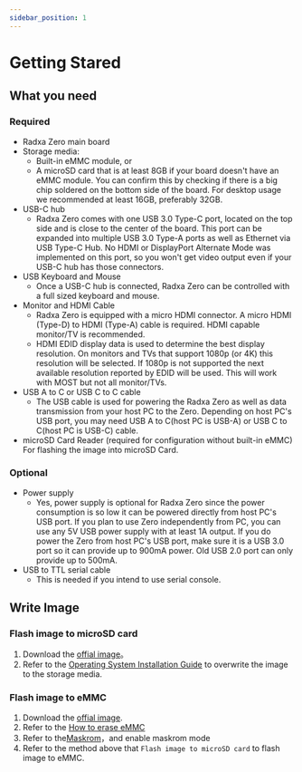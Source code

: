 ```yaml
---
sidebar_position: 1
---
```


# Getting Stared

## What you need

### Required

- Radxa Zero main board
- Storage media:
  - Built-in eMMC module, or
  - A microSD card that is at least 8GB if your board doesn't have an eMMC module. You can confirm this by checking if there is a big chip soldered on the bottom side of the board.
    For desktop usage we recommended at least 16GB, preferably 32GB.
- USB-C hub
  - Radxa Zero comes with one USB 3.0 Type-C port, located on the top side and is close to the center of the board. This port can be expanded into multiple USB 3.0 Type-A ports as well as Ethernet via USB Type-C Hub. No HDMI or DisplayPort Alternate Mode was implemented on this port, so you won't get video output even if your USB-C hub has those connectors.
- USB Keyboard and Mouse
  - Once a USB-C hub is connected, Radxa Zero can be controlled with a full sized keyboard and mouse.
- Monitor and HDMI Cable
  - Radxa Zero is equipped with a micro HDMI connector. A micro HDMI (Type-D) to HDMI (Type-A) cable is required. HDMI capable monitor/TV is recommended.
  - HDMI EDID display data is used to determine the best display resolution. On monitors and TVs that support 1080p (or 4K) this resolution will be selected. If 1080p is not supported the next available resolution reported by EDID will be used. This will work with MOST but not all monitor/TVs.
- USB A to C or USB C to C cable
  - The USB cable is used for powering the Radxa Zero as well as data transmission from your host PC to the Zero. Depending on host PC's USB port, you may need USB A to C(host PC is USB-A) or USB C to C(host PC is USB-C) cable.
- microSD Card Reader (required for configuration without built-in eMMC)
  For flashing the image into microSD Card.

### Optional

- Power supply
  - Yes, power supply is optional for Radxa Zero since the power consumption is so low it can be powered directly from host PC's USB port.
    If you plan to use Zero independently from PC, you can use any 5V USB power supply with at least 1A output.
    If you do power the Zero from host PC's USB port, make sure it is a USB 3.0 port so it can provide up to 900mA power. Old USB 2.0 port can only provide up to 500mA.
- USB to TTL serial cable
  - This is needed if you intend to use serial console.

## Write Image

### Flash image to microSD card

1. Download the [offial image](/zero/images)。
2. Refer to the [Operating System Installation Guide](/general-tutorial/os-installation) to overwrite the image to the storage media.

### Flash image to eMMC

1. Download the [offial image](/zero/images).
2. Refer to the [How to erase eMMC](/zero/zero/erase-emmc)
3. Refer to the[Maskrom](/zero/zero/maskrom)，and enable maskrom mode
4. Refer to the method above that `Flash image to microSD card` to flash image to eMMC.
